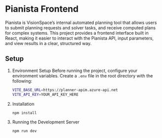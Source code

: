 # Pianista Frontend

Pianista is VisionSpace’s internal automated planning tool that allows users to submit planning requests and solver tasks, and receive computed plans for complex systems.
This project provides a frontend interface built in React, making it easier to interact with the Pianista API, input parameters, and view results in a clear, structured way.

## Setup

1. Environment Setup
    Before running the project, configure your environment variables. Create a `.env` file in the root directory with the following:

    ```bash
    VITE_BASE_URL=https://planner-apim.azure-api.net
    VITE_API_KEY=YOUR_API_KEY_HERE
    ```


2. Installation

    ```bash
    npm install
    ```

3. Running the Development Server

    ```bash
    npm run dev
    ```
